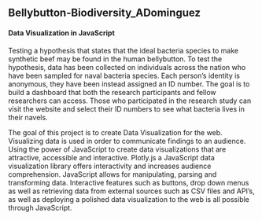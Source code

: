 ##   Bellybutton-Biodiversity_ADominguez

####  Data Visualization in JavaScript


Testing a hypothesis that states that the ideal bacteria species to make synthetic beef may be found in the human bellybutton.
To test the hypothesis, data has been collected on individuals across the nation who have been sampled for naval bacteria species.
Each person’s identity is anonymous, they have been instead assigned an ID number. The goal is to build a dashboard that both
the research participants and fellow researchers can access. Those who participated in the research study can visit the website
and select their ID numbers to see what bacteria lives in their navels. 

The goal of this project is to create Data Visualization for the web. 
Visualizing data is used in order to communicate findings to an audience. 
Using the power of JavaScript to create data visualizations that are attractive, accessible and interactive.
Plotly.js a JavaScript data visualization library offers interactivity and increases audience comprehension. 
JavaScript allows for manipulating, parsing and transforming data. 
Interactive features such as buttons, drop down menus as well as retrieving data from external sources such as CSV files and API’s, 
as well as deploying a polished data visualization to the web is all possible through JavaScript.
